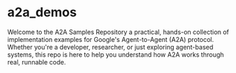 # a2a_demos
Welcome to the A2A Samples Repository a practical, hands-on collection of implementation examples for Google's Agent-to-Agent (A2A) protocol. Whether you're a developer, researcher, or just exploring agent-based systems, this repo is here to help you understand how A2A works through real, runnable code.
